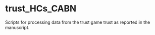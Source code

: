 # trust_HCs_CABN
Scripts for processing data from the trust game trust as reported in the manuscript.
